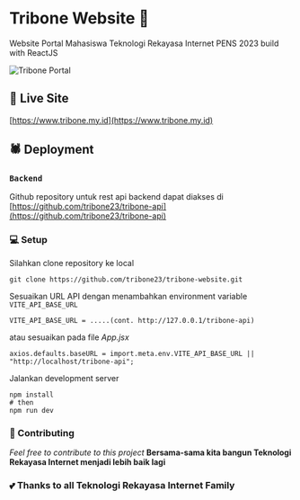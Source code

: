 # Tribone Website 🚀

Website Portal Mahasiswa Teknologi Rekayasa Internet PENS 2023 build with ReactJS

![Tribone Portal](https://i.ibb.co/wYVg7hH/image.png)

## 🐧 Live Site
[https://www.tribone.my.id](https://www.tribone.my.id)

## 🕷️ Deployment
### `Backend`
Github repository untuk rest api backend dapat diakses di [https://github.com/tribone23/tribone-api](https://github.com/tribone23/tribone-api)

### 💻 Setup

Silahkan clone repository ke local 
```
git clone https://github.com/tribone23/tribone-website.git
```

Sesuaikan URL API dengan menambahkan environment variable `VITE_API_BASE_URL`
```
VITE_API_BASE_URL = .....(cont. http://127.0.0.1/tribone-api)
```

atau sesuaikan pada file *App.jsx*
```
axios.defaults.baseURL = import.meta.env.VITE_API_BASE_URL || "http://localhost/tribone-api";
```

Jalankan development server
```
npm install
# then
npm run dev
```

### 👋 Contributing

 *Feel free to contribute to this project*
 __Bersama-sama kita bangun Teknologi Rekayasa Internet menjadi lebih baik lagi__
 
### 💕 Thanks to all Teknologi Rekayasa Internet Family
